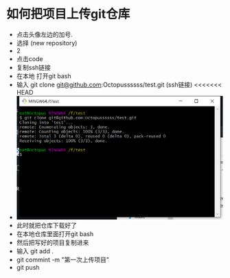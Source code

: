 # 如何把项目上传git仓库

- 点击头像左边的加号.
- 选择 (new repository)
- 2
- 点击code
- 复制ssh链接
- 在本地 打开git bash
- 输入 git clone git@github.com:Octopussssss/test.git     (ssh链接)
<<<<<<< HEAD
- ![avatar](images/gitbranch.png)
- 此时就把仓库下载好了
- 在本地仓库里面打开git bash
- 然后把写好的项目复制进来
- 输入  git add .
- git commint -m "第一次上传项目"
- git push


